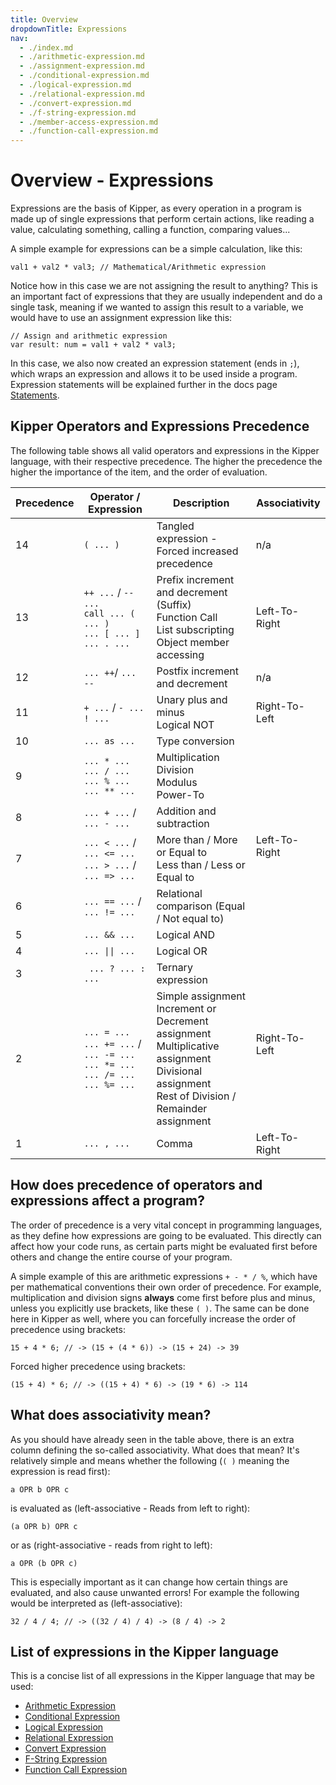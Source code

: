 ```yaml
---
title: Overview
dropdownTitle: Expressions
nav:
  - ./index.md
  - ./arithmetic-expression.md
  - ./assignment-expression.md
  - ./conditional-expression.md
  - ./logical-expression.md
  - ./relational-expression.md
  - ./convert-expression.md
  - ./f-string-expression.md
  - ./member-access-expression.md
  - ./function-call-expression.md
---
```


# Overview - Expressions

Expressions are the basis of Kipper, as every operation in a program is made up of single expressions that perform
certain actions, like reading a value, calculating something, calling a function, comparing values...

A simple example for expressions can be a simple calculation, like this:

```kipper
val1 + val2 * val3; // Mathematical/Arithmetic expression
```

Notice how in this case we are not assigning the result to anything? This is an important fact of expressions that they are usually independent and do a single task, meaning if we wanted to assign this result to a variable, we would have to use an assignment expression like this:

```kipper
// Assign and arithmetic expression
var result: num = val1 + val2 * val3;
```

In this case, we also now created an expression statement (ends in `;`), which wraps an expression and allows it
to be used inside a program. Expression statements will be explained further in the docs page
[Statements](../statements/index.html).

## Kipper Operators and Expressions Precedence

The following table shows all valid operators and expressions in the Kipper language, with their respective precedence. The higher the precedence the higher the importance of the item, and the order of evaluation.

<div class="table-wrapper">
<table>
<colgroup>
  <col />
  <col />
  <col />
  <col />
</colgroup>
<thead>
  <tr>
    <th>Precedence</th>
    <th>Operator / Expression</th>
    <th>Description</th>
    <th>Associativity</th>
  </tr>
</thead>
<tbody>
  <tr>
    <td>14</td>
    <td><code>( ... )</code></td>
    <td>
      Tangled expression - Forced increased precedence
    <td>n/a</td>
  </tr>
  <tr>
    <td>13</td>
    <td>
      <code>++ ...</code> / <code>-- ...</code><br />
      <code>call ... ( ... )</code><br />
      <code>... [ ... ]</code><br/>
      <code>... . ...</code>
    </td>
    <td>
      Prefix increment and decrement (Suffix)<br />
      Function Call<br />
      List subscripting<br />
      Object member accessing<br />
    </td>
    <td>Left-To-Right</td>
  </tr>
  <tr>
    <td>12</td>
    <td>
      <code>... ++</code>/ <code>... --</code><br />
    </td>
    <td>
      Postfix increment and decrement<br />
    </td>
    <td>n/a</td>
  </tr>
  <tr>
    <td>11</td>
    <td>
      <code>+ ...</code> / <code>- ...</code><br />
      <code>! ...</code><br />
    </td>
    <td>
      Unary plus and minus<br />
      Logical NOT<br />
    </td>
    <td>Right-To-Left</td>
  </tr>
    <tr>
    <td>10</td>
    <td>
      <code>... as ...</code>
    </td>
    <td>
      Type conversion
    </td>
    <td rowspan="7">Left-To-Right</td>
  </tr>
  <tr>
    <td>9</td>
    <td>
      <code>... * ...</code><br />
      <code>... / ...</code><br />
      <code>... % ...</code><br />
      <code>... ** ...</code>
    </td>
    <td>
      Multiplication<br />
      Division<br />
      Modulus<br />
      Power-To<br />
    </td>
  </tr>
  <tr>
    <td>8</td>
    <td>
      <code>... + ...</code> / <code>... - ...</code>
    </td>
    <td>Addition and subtraction<br /></td>
  </tr>
  <tr>
    <td>7</td>
    <td>
      <code>... &lt; ...</code> / <code>... &lt;= ...</code><br />
      <code>... &gt; ...</code> / <code>... =&gt; ...</code><br />
    </td>
    <td>
      More than / More or Equal to<br />
      Less than / Less or Equal to<br />
    </td>
  </tr>
  <tr>
    <td>6</td>
    <td>
      <code>... == ...</code> / <code>... != ...</code>
    </td>
    <td>Relational comparison (Equal / Not equal to)<br /></td>
  </tr>
  <tr>
    <td>5</td>
    <td><code>... &amp;&amp; ...</code><br /></td>
    <td>Logical AND<br /></td>
  </tr>
  <tr>
    <td>4</td>
    <td><code>... || ...</code></td>
    <td>Logical OR<br /></td>
  </tr>
  <tr>
    <td>3</td>
    <td><code> ... ? ... : ...</code><br /></td>
    <td>Ternary expression<br /></td>
    <td rowspan="2">Right-To-Left</td>
  </tr>
  <tr>
    <td>2</td>
    <td>
      <code>... = ...</code><br />
      <code>... += ...</code> / <code>... -= ...</code><br />
      <code>... *= ...</code><br />
      <code>... /= ...</code><br />
      <code>... %= ...</code>
    </td>
    <td>
      Simple assignment<br />Increment or Decrement assignment<br />Multiplicative assignment<br />Divisional
      assignment<br />Rest of Division / Remainder assignment<br />
    </td>
  </tr>
  <tr>
    <td>1</td>
    <td><code>... , ...</code></td>
    <td>Comma</td>
    <td>Left-To-Right</td>
  </tr>
</tbody>
</table>
</div>

## How does precedence of operators and expressions affect a program?

The order of precedence is a very vital concept in programming languages, as they define how expressions are going to be evaluated. This directly can affect how your code runs, as certain parts might be evaluated first before others and change the entire course of your program.

A simple example of this are arithmetic expressions `+ - * / %`, which have per mathematical conventions their own order of precedence. For example, multiplication and division signs **always** come first before plus and minus, unless you explicitly use brackets, like these `( )`. The same can be done here in Kipper as well, where you can forcefully increase the order of precedence using brackets:

```kipper
15 + 4 * 6; // -> (15 + (4 * 6)) -> (15 + 24) -> 39
```

Forced higher precedence using brackets:

```kipper
(15 + 4) * 6; // -> ((15 + 4) * 6) -> (19 * 6) -> 114
```

## What does associativity mean?

As you should have already seen in the table above, there is an extra column defining the so-called associativity. What
does that mean? It's relatively simple and means whether the following (`( )` meaning the expression is read first):

```kipper
a OPR b OPR c
```

is evaluated as (left-associative - Reads from left to right):

```kipper
(a OPR b) OPR c
```

or as (right-associative - reads from right to left):

```kipper
a OPR (b OPR c)
```

This is especially important as it can change how certain things are evaluated, and also cause unwanted errors! For
example the following would be interpreted as (left-associative):

```kipper
32 / 4 / 4; // -> ((32 / 4) / 4) -> (8 / 4) -> 2
```

## List of expressions in the Kipper language

This is a concise list of all expressions in the Kipper language that may be used:

- [Arithmetic Expression](./arithmetic-expression.html)
- [Conditional Expression](./conditional-expression.html)
- [Logical Expression](./logical-expression.html)
- [Relational Expression](./relational-expression.html)
- [Convert Expression](./convert-expression.html)
- [F-String Expression](./f-string-expression.html)
- [Function Call Expression](./function-call-expression.html)
